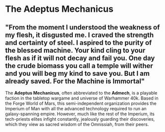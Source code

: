 # The Adeptus Mechanicus
"From the moment I understood the weakness of my flesh, it disgusted me. I craved the strength and certainty of steel. I aspired to the purity of the blessed machine. Your kind cling to your flesh as if it will not decay and fail you. One day the crude biomass you call a temple will wither and you will beg my kind to save you. But I am already saved. For the Machine is Immortal"
---
The **Adeptus Mechanicus**, often abbreviated to the **Admech**, is a playable faction in the tabletop wargame and universe of Warhammer 40k. Based in the Forge World of Mars, this semi-independent organization provides the Imperium of Man with all the advanced technology required to run an galaxy-spanning empire. However, much like the rest of the Imperium, its tech-priests elites infight constantly, jealously guarding their discoveries, which they view as sacred wisdom of the Omnissiah, from their peers.
